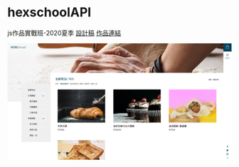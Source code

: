 # hexschoolAPI
js作品實戰班-2020夏季
[設計稿](https://www.figma.com/file/VoEknwoa9qGMp1lPLzRYYY/%E5%85%AD%E8%A7%92%E5%AD%B8%E9%99%A2-%E9%9B%BB%E5%95%86%E7%B6%B2%E7%AB%99%E8%A8%AD%E8%A8%88?node-id=0%3A1)
[作品連結](https://hi-susan.github.io/hexschoolAPI/)

![網頁預覽](public/images/web.png)
